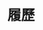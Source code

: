 ---
title: "履歷"
layout: "resume"
resume:
  name: "林宏信 Justin Lin"
  email: "justin.linhs@pm.me"
  github: "https://github.com/lancatlin"
  website: "https://wancat.cc"

  education:
    - school: "國立臺北科技大學"
      department: "智慧自動化工程科 副學士"
      school_url: "https://www.ntut.edu.tw/"
      department_url: "https://iae.ntut.edu.tw/"
      period: "2019 - 2024"

  honors:
    - title: "2023 大專資訊服務應用競賽"
      url: "https://innoserve.tca.org.tw/"
      content: |
        **第二名** 在競賽中與專案 [Linux Odyssey](https://linuxodyssey.xyz)
    - title: "2023 g0v 零時小學校第四屆專案孵化競賽"
      url: "https://sch001.g0v.tw/dash/brd/sch001-2023/list"
      content: |
        **首獎** 在競賽中與專案 [Linux Odyssey](https://linuxodyssey.xyz)
    - title: "2021 全國大專校院智慧機械與人工智慧暨電動車創意競賽"
      url: "https://www.chengde.org.tw/"
      content: |
        **佳作** 在競賽中與專案 EyeDrone

  work_experiences:
    - company: "2577 Full Lucky"
      company_url: "https://2577.com.tw"
      position: "後端開發工程師"
      type: "freelance"
      location: "台北 (遠端)"
      period: "2024 年 5 月 - 2024 年 10 月"
      tech: "TypeScript, VueJS, Koa, Zod, Prisma, Swagger, PostgreSQL, GitHub Action, Google Cloud"
      content: |
        - 開發了一個基於網頁的員工管理系統，用於排班、考勤和請假管理。([2577.com.tw](https://2577.com.tw))
        - 實現了即時員工考勤報告，供主管查看。
        - 實施了可自定義的班表、假期和年假計算方法。
        - 使用 TypeScript、Koa、Prisma、Zod 和 Swagger 建立了 RESTful API 與文件。
        - 通過 Jest 單元測試，並使用 CI/CD 部署到 Google App Engine。
    - company: "LikeCoin"
      company_url: "https://about.like.co"
      position: "全端工程師"
      location: "全球 (遠端)"
      period: "2022 年 3 月 - 2022 年 8 月"
      content: |
        - [LikeChain Indexer](https://github.com/likecoin/likecoin-chain-tx-indexer): 將鏈上數據索引到資料庫並提供基於 SQL 的 API。使用 Golang、Gin、PostgreSQL。
        - [ISCN Browser](https://github.com/likecoin/iscn-browser): 瀏覽 LikeCoin 鏈上的 ISCN 記錄。使用 NuxtJS、VueJS。
        - [LikeCoin Discord Bot](https://github.com/likecoin/likecoin-discord-bot): 在 Discord 中向訊息捐贈 LIKE，將訊息發布到區塊鏈。使用 NodeJS、NuxtJS。
        - [NFT Dashboard](https://github.com/likecoin/likecoin-nft-dashboard): LikeCoin 鏈上 NFT 統計儀表板。使用 VueJS。

    - company: "IBM"
      company_url: "https://ibm.com"
      position: "後端開發實習生"
      location: "台北，台灣"
      period: "2021 年 11 月 - 2022 年 2 月"
      content: |
        - 基於深度學習的未翻譯字串檢測工具。
        - 為 NodeJS 和 AngularJS 專案設置 Jenkins CI/CD 工作流程。
        - 通過 Git 標籤自動部署至伺服器。

  projects:
    - name: "LinuxOdyssey.xyz"
      url: "https://linuxodyssey.xyz"
      role: "團隊領導 / 全端開發工程師 / DevOps 工程師"
      period: "2023 年 7 月 - 至今"
      tech: "TypeScript / VueJS / Docker / MongoDB / WebSocket / TailwindCSS"
      description: "Linux Odyssey 是針對程式設計和 Linux 初學者設計的互動終端機教學網站，以遊戲化方式學習 Linux 指令，將 Linux 變成一個互動遊戲環境，從「學習 Linux」變成「玩 Linux」。"
      achievements:
        - "提供基於 Docker 的操作環境，讓用戶只要開啟網站即可練習 Linux 命令。使用 WebSocket 在網站上實現即時終端機資料傳輸。"
        - "使用 GitHub Actions 管理 DevOps 工作流程，進行持續集成和部署，保持高代碼質量並促進敏捷開發實踐。"
        - "由 180 名沒有程式設計或 Linux 經驗的國中生測試。60% 的學生能夠在沒有任何幫助的情況下使用終端完成任務。"

    - name: "EyeDrone"
      url: ""
      role: ""
      period: "2021 年 5 月 - 2021 年 11 月"
      tech: "Python / Django / ReactJS / Scikit-Learn"
      description: "一個使用無人機和多光譜儀的水污染分析系統。"
      achievements:
        - "使用無人機拍攝的照片建立污染模型。"
        - "開發 RESTful API 以整合圖像處理算法和數據庫。"

    - name: "FeverPass"
      url: "https://github.com/Linchpins-team/fever-pass"
      role: "共同創辦人 / 後端開發工程師"
      period: "2020 年 2 月 - 2020 年 4 月"
      tech: "Go / Vanilla JS / MySQL"
      description: "針對 COVID-19，使用 Golang 開發的體溫登記系統，供學校或組織登記成員的體溫。"
      achievements:
        - "被台中一中和中山附中使用。"
        - "服務了 1,800 名註冊學生，節省了 360,000 張紙。"

    - name: "indieveloper (indie.tw)"
      url: "https://indie.tw"
      role: ""
      period: "2023 年 1 月 - 至今"
      tech: "YouTube"
      description: "一個推廣自由軟體及伺服器架設的 YouTube 頻道。"
      achievements:
        - "賦予每個人設置自己伺服器的能力。"
        - "在第一個月內達到超過 4,000 訂閱。"

  special_experiences:
    - title: "Liker.Social"
      url: "https://liker.social"
      role: "創辦人及執行董事"
      period: "2020 年 1 月 - 2021 年 4 月"
      content: |
        - 籌集了 $100K LikeCoin 來啟動一個為 LikeCoin 社群設立的 Mastodon 伺服器。
        - 1.8K 註冊用戶。
        - 現已移交團隊維護。

  publications:
    - title: "A Effective Algorithm for Skew Correction in Text Images"
      url: "https://ieeexplore.ieee.org/document/9605083"
      authors: "C. -T. Chuang and H. -S. Lin"
      conference: "2021 International Conference on Fuzzy Theory and Its Applications (iFUZZY)"
      year: "2021"
      pages: "1-5"
      doi: "10.1109/iFUZZY53132.2021.9605083"

  skills:
    languages: "TypeScript、JavaScript、Go、Python"
    frameworks: "Vue、React、Nuxt、Django、TensorFlow"
    databases: "PostgreSQL、MySQL、MongoDB"
    devops: "GitHub Actions、Linux、Docker、Jenkins、Proxmox"
--- 